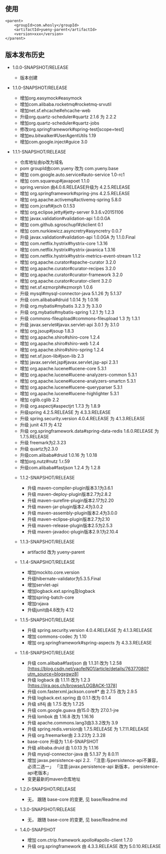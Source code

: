 ## 使用
```
<parent>
	<groupId>com.whosly</groupId>
	<artifactId>yueny-parent</artifactId>
	<version>xxx</version>
</parent>
```



## 版本发布历史

 + 1.0.0-SNAPSHOT/RELEASE
    - 版本创建
 + 1.1.0-SNAPSHOT/RELEASE
    - 增加org.easymock#easymock
    - 增加com.alibaba.rocketmq#rocketmq-srvutil
    - 增加net.sf.ehcache#ehcache-web
    - 升级org.quartz-scheduler#quartz 2.1.6 为 2.2.2
    - 增加org.quartz-scheduler#quartz-jobs
    - 修改org.springframework#spring-test[scope=test]
    - 增加eu.bitwalker#UserAgentUtils 1.19
    - 增加com.google.inject#guice 3.0
        
 + 1.1.1-SNAPSHOT/RELEASE
    - 仓库地址由ip改为域名
    - pom groupId由com.yueny 改为 com.yueny.base
    - 增加 com.google.auto.service#auto-service 1.0-rc1
    - 增加 com.squareup#javapoet 1.1.0
    - spring.version 由4.0.6.RELEASE升级为 4.2.5.RELEASE
    - 增加 org.springframework#spring-jms 4.2.5.RELEASE
    - 增加 org.apache.activemq#activemq-spring 5.8.0
    - 增加 com.jcraft#jsch 0.1.53
    - 增加 org.eclipse.jetty#jetty-server 9.3.6.v20151106
    - 增加 javax.validation#validation-api 1.0.0.GA
    - 增加 com.github.sgroschupf#zkclient 0.1
    - 增加 com.nurkiewicz.asyncretry#asyncretry 0.0.7
    - 升级 javax.validation#validation-api 1.0.0GA 为 1.1.0.Final
    - 增加 com.netflix.hystrix#hystrix-core 1.3.16
    - 增加 com.netflix.hystrix#hystrix-javanica 1.3.16
    - 增加 com.netflix.hystrix#hystrix-metrics-event-stream 1.1.2
    - 增加 org.apache.curator#apache-curator 3.2.0
    - 增加 org.apache.curator#curator-recipes 3.2.0
    - 增加 org.apache.curator#curator-framework 3.2.0
    - 增加 org.apache.curator#curator-client 3.2.0
    - 增加 net.sf.ezmorph#ezmorph 1.0.6
    - 升级 mysql#mysql-connector-java 5.1.26 为 5.1.37
    - 升级 com.alibaba#druid 1.0.14 为 1.0.16
    - 升级 org.mybatis#mybatis 3.2.3 为 3.3.0
    - 升级 org.mybatis#mybatis-spring 1.2.1 为 1.2.3
    - 升级 commons-fileupload#commons-fileupload 1.3 为 1.3.1
    - 升级 javax.servlet#javax.servlet-api 3.0.1 为 3.1.0
    - 增加 org.jsoup#jsoup 1.8.3
    - 增加 org.apache.shiro#shiro-core 1.2.4
    - 增加 org.apache.shiro#shiro-web 1.2.4
    - 增加 org.apache.shiro#shiro-spring 1.2.4
    - 增加 net.sf.json-lib#json-lib 2.3
    - 增加 javax.servlet.jsp#javax.servlet.jsp-api 2.3.1
    - 增加 org.apache.lucene#lucene-core 5.3.1
    - 增加 org.apache.lucene#lucene-analyzers-common 5.3.1
    - 增加 org.apache.lucene#lucene-analyzers-smartcn 5.3.1
    - 增加 org.apache.lucene#lucene-queryparser 5.3.1
    - 增加 org.apache.lucene#lucene-highlighter 5.3.1
    - 增加 cglib.cglib 2.2
    - 升级 org.aspectj#aspectjrt 1.7.3 为 1.8.9
    - 升级spring 4.2.5.RELEASE 为 4.3.3.RELEASE
    - 升级 spring.security.version 4.0.4.RELEASE 为 4.1.3.RELEASE
    - 升级 junit 4.11 为 4.12
    - 升级 org.springframework.data#spring-data-redis 1.6.0.RELEASE 为 1.7.5.RELEASE
    - 升级 freemark为2.3.23
    - 升级 quartz为2.3.0
    - 升级com.alibaba#druid 1.0.16 为 1.0.18
    - 增加org.nutz#nutz 1.r.59
    - 升级com.alibaba#fastjson 1.2.4 为 1.2.8
   
   + 1.1.2-SNAPSHOT/RELEASE
        - 升级 maven-compiler-plugin版本3.1为3.6.1
        - 升级 maven-deploy-plugin版本2.7为2.8.2
        - 升级 maven-surefire-plugin版本2.17为2.20
        - 升级 maven-jar-plugin版本2.4为3.0.2
        - 升级 maven-assembly-plugin版本2.4为3.0.0
        - 升级 maven-eclipse-plugin版本2.7为2.10
        - 升级 maven-release-plugin版本2.5为2.5.3
        - 升级 maven-javadoc-plugin版本2.9.1为2.10.4
   
   + 1.1.3-SNAPSHOT/RELEASE
        - artifactId 改为  yueny-parent
   
   + 1.1.4-SNAPSHOT/RELEASE
        - 增加mockito.core.version
        - 升级hibernate-validator为5.3.5.Final
        - 增加servlet-api
        - 增加logback.ext.spring及logback
        - 增加spring-batch-core
        - 增加rxjava
        - 升级junit由4.8改为 4.12
   
   + 1.1.5-SNAPSHOT/RELEASE
        -  升级 spring.security.version 4.0.4.RELEASE 为 4.1.3.RELEASE
        -  增加 commons-codec 为 1.10
        -  增加 org.springframework#spring-aspects 为 4.3.3.RELEASE
   
   + 1.1.6-SNAPSHOT/RELEASE
      - 升级 com.alibaba#fastjson 由 1.1.31 改为 1.2.58 [https://blog.csdn.net/yaofeiNO1/article/details/76377080?utm_source=blogxgwz8]
      - 升级 logback 由 1.1.11 改为 1.2.3 [https://jira.qos.ch/browse/LOGBACK-1378]
      - 升级 com.fasterxml.jackson.core#* 由 2.7.5 改为 2.9.5
      - 升级 logback.ext.spring 由 0.1.1 改为 0.1.4
      - 升级 slf4j 由 1.7.5 改为 1.7.25
      - 升级 com.google.guava 由15.0 改为 27.0.1-jre
      - 升级 lombok 由 1.16.8 改为 1.16.16
      - 升级 apache.commons.lang3由3.3.2改为 3.9
      - 升级 spring.redis.version由 1.7.5.RELEASE 为 1.7.11.RELEASE
      - 升级 org.freemarker由 2.3.23为 2.3.28
      - base-core 升级为 1.1.6-SNAPSHOT
      - 升级 alibaba.druid 由 1.0.13 为 1.1.16
      - 升级 mysql-connector-java 由 5.1.37 为 8.0.11
      - 增加 javax.persistence-api 2.2.
            「注意:与persistence-api不兼容，必须二选一」
            「注意:javax.persistence-api 新版本， persistence-api老版本」
      - 变更最新的maven仓库地址
      
   + 1.2.0-SNAPSHOT/RELEASE
        - 无， 跟随 base-core 的变更, 见 base/Readme.md
   
   + 1.3.0-SNAPSHOT/RELEASE
        - 无， 跟随 base-core 的变更, 见 base/Readme.md
   
   + 1.4.0-SNAPSHOT
        - 增加  com.ctrip.framework.apollo#apollo-client  1.7.0
        - 升级 org.springframework 由 4.3.3.RELEASE 改为 5.0.10.RELEASE
        